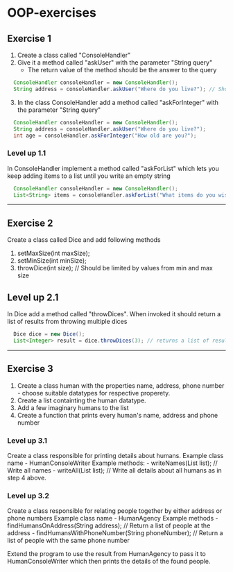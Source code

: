 # OOP-exercises

## Exercise 1

1. Create a class called "ConsoleHandler"
2. Give it a method called "askUser" with the parameter "String query"
    - The return value of the method should be the answer to the query
  
```java
  ConsoleHandler consoleHandler = new ConsoleHandler();
  String address = consoleHandler.askUser("Where do you live?"); // Should print string to console and return result of scanner.nextLine();
```
3. In the class ConsoleHandler add a method called "askForInteger" with the parameter "String query"
```java
  ConsoleHandler consoleHandler = new ConsoleHandler();
  String address = consoleHandler.askUser("Where do you live?");
  int age = consoleHandler.askForInteger("How old are you?");
```

### Level up 1.1

In ConsoleHandler implement a method called "askForList" which lets you keep adding items to a list until you write an empty string
```java
  ConsoleHandler consoleHandler = new ConsoleHandler();
  List<String> items = consoleHandler.askForList("What items do you wish to add?"); // Returns a list when user presses enter without entering a next item
```

- - -

## Exercise 2

Create a class called Dice and add following methods

1. setMaxSize(int maxSize);
2. setMinSize(int minSize);
3. throwDice(int size); // Should be limited by values from min and max size

## Level up 2.1

In Dice add a method called "throwDice*s*".
When invoked it should return a list of results from throwing multiple dices
```java
  Dice dice = new Dice();
  List<Integer> result = dice.throwDices(3); // returns a list of results from 3 dice throws
```

- - -

## Exercise 3

1. Create a class human with the properties name, address, phone number - choose suitable datatypes for respective properety.
2. Create a list containting the human datatype.
3. Add a few imaginary humans to the list
4. Create a function that prints every human's name, address and phone number

### Level up 3.1

Create a class responsible for printing details about humans.
Example class name - HumanConsoleWriter
Example methods: 
    - writeNames(List<Human> list); // Write all names
    - writeAll(List<Human> list);  // Write all details about all humans as in step 4 above.
  
### Level up 3.2
Create a class responsible for relating people together by either address or phone numbers
Example class name - HumanAgency
Example methods
    - findHumansOnAddress(String address); // Return a list of people at the address
    - findHumansWithPhoneNumber(String phoneNumber); // Return a list of people with the same phone number
  
Extend the program to use the result from HumanAgency to pass it to HumanConsoleWriter which then prints the details of the found people.

  
